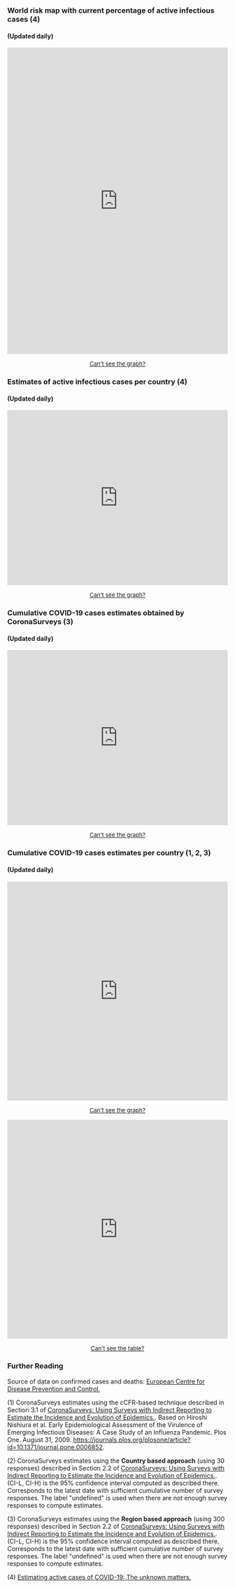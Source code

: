 ### World risk map with current percentage of active infectious cases (4)

#### (Updated daily)

<iframe src="https://coronasurveys.org/grafana/d/Xhw-4m3Wz/atcoronasurveys-playground?viewPanel=5&orgId=1&var-estimate=est_ccfr&var-estimator=ccfr-based&var-active_estimator=ccfr-based&var-detected=active_undetected" width="100%" height="700" frameborder="0"></iframe>

<a href="https://coronasurveys.org/grafana/d/Xhw-4m3Wz/atcoronasurveys-playground?viewPanel=5&orgId=1&var-estimate=est_ccfr&var-estimator=ccfr-based&var-active_estimator=ccfr-based&var-detected=active_undetected" > <center><font size="2"><u class="btn">Can't see the graph?</u></font></center></a> 

### Estimates of active infectious cases per country (4)

#### (Updated daily)

<iframe src="https://coronasurveys.org/grafana/d/G_Aw4CrZk/coronasurveys?orgId=1&from=1583020800000&to=1594857599000&viewPanel=35&var-code=US&var-country=United%20States" width="100%" height="400" frameborder="0"></iframe>

<a href="https://coronasurveys.org/grafana/d/G_Aw4CrZk/coronasurveys?orgId=1&from=1583020800000&to=1594857599000&viewPanel=35&var-code=US&var-country=United%20States" > <center><font size="2"><u class="btn">Can't see the graph?</u></font></center></a> 

### Cumulative COVID-19 cases estimates obtained by CoronaSurveys (3)

#### (Updated daily)

<iframe src="https://coronasurveys.org/grafana/d-solo/G_Aw4CrZk/coronasurveys?tab=advanced&panelId=19&orgId=1&from=1584576000000" width="100%" height="400" frameborder="0"></iframe>

<a href="https://coronasurveys.org/grafana/d-solo/G_Aw4CrZk/coronasurveys?tab=advanced&panelId=19&orgId=1&from=1584576000000" > <center><font size="2"><u class="btn">Can't see the graph?</u></font></center></a> 

### Cumulative COVID-19 cases estimates per country (1, 2, 3)

#### (Updated daily)

<iframe src="https://coronasurveys.org/grafana/d/G_Aw4CrZk/coronasurveys?orgId=1&from=1584278578992&panelId=10&viewPanel=10&fullscreen&var-code=ES&var-country=Spain&var-region=All" width="100%" height="500" frameborder="0"></iframe>

<a href="https://coronasurveys.org/grafana/d/G_Aw4CrZk/coronasurveys?orgId=1&from=1584278578992&panelId=10&viewPanel=10&fullscreen&var-code=ES&var-country=Spain&var-region=All" > <center><font size="2"><u class="btn">Can't see the graph?</u></font></center></a> 

<iframe src="https://coronasurveys.org/grafana/d-solo/G_Aw4CrZk/coronasurveys?tab=advanced&panelId=24&orgId=1&from=1583610808303" width="100%" height="500" frameborder="0">
</iframe>

<a href="https://coronasurveys.org/grafana/d-solo/G_Aw4CrZk/coronasurveys?tab=advanced&panelId=24&orgId=1&from=1583610808303" > <center><font size="2"><u class="btn">Can't see the table?</u></font></center></a> 

### Further Reading

Source of data on confirmed cases and deaths: [European Centre for Disease Prevention and Control.](https://www.ecdc.europa.eu/en/covid-19-pandemic)

(1) CoronaSurveys estimates using the cCFR-based technique described in Section 3.1 of [CoronaSurveys: Using Surveys with Indirect Reporting to Estimate the Incidence and Evolution of Epidemics.](https://arxiv.org/abs/2005.12783).
Based on Hiroshi Nishiura et al. Early Epidemiological Assessment of the Virulence of Emerging Infectious Diseases: A Case Study of an Influenza Pandemic. Plos One. August 31, 2009. <https://journals.plos.org/plosone/article?id=10.1371/journal.pone.0006852>. 

(2) CoronaSurveys estimates using the **Country based approach** (using 30 responses) described in Section 2.2 of [CoronaSurveys: Using Surveys with Indirect Reporting to Estimate the Incidence and Evolution of Epidemics.](https://arxiv.org/abs/2005.12783). (CI-L, CI-H) is the 95% confidence interval computed as described there. Corresponds to the latest date with sufficient cumulative number of survey responses. The label "undefined" is used when there are not enough survey responses to compute estimates.

(3) CoronaSurveys estimates using the **Region based approach** (using 300 responses) described in Section 2.2 of [CoronaSurveys: Using Surveys with Indirect Reporting to Estimate the Incidence and Evolution of Epidemics.](https://arxiv.org/abs/2005.12783). (CI-L, CI-H) is the 95% confidence interval computed as described there. Corresponds to the latest date with sufficient cumulative number of survey responses. The label "undefined" is used when there are not enough survey responses to compute estimates.

(4) [Estimating active cases of COVID-19: The unknown matters.](https://medium.com/@inesctec/estimating-active-cases-of-covid-19-the-unknown-matters-602c3ef952bb)
